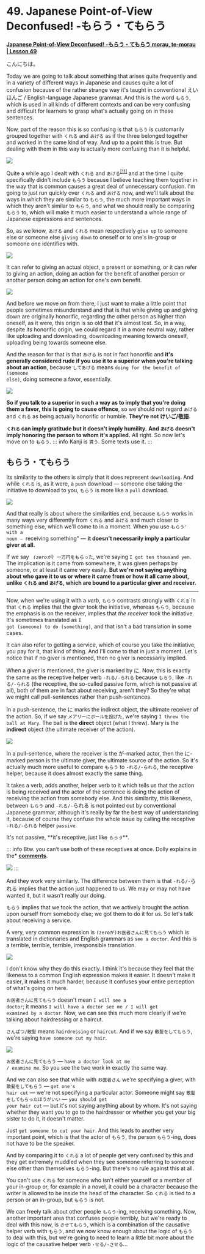 # **49. Japanese Point-of-View Deconfused! -もらう・てもらう**

[**Japanese Point-of-View Deconfused! -もらう・てもらう morau, te-morau | Lesson 49**](https://www.youtube.com/watch?v=CESFJaFp8FI&list=PLg9uYxuZf8x_A-vcqqyOFZu06WlhnypWj&index=51&pp=iAQB)

こんにちは。

Today we are going to talk about something that arises quite frequently and in a variety of different ways in Japanese and causes quite a lot of confusion because of the rather strange way it's taught in conventional えいほんご / English-language Japanese grammar. And this is the word <code>もらう</code>, which is used in all kinds of different contexts and can be very confusing and difficult for learners to grasp what's actually going on in these sentences.

Now, part of the reason this is so confusing is that <code>もらう</code> is customarily grouped together with <code>くれる</code> and <code>あげる</code> as if the three belonged together and worked in the same kind of way. And up to a point this is true. But dealing with them in this way is actually more confusing than it is helpful.

![](../media/image852.webp)

Quite a while ago I dealt with <code>くれる</code> and <code>あげる</code><sup>[[11]](./11-compound-sentences-くれる-あげる-and-more-uses-of-the-て-form.md)</sup> and at the time I quite specifically didn't include <code>もらう</code> because I believe teaching them together in the way that is common causes a great deal of unnecessary confusion. I'm going to just run quickly over <code>くれる</code> and <code>あげる</code> now, and we'll talk about the ways in which they are similar to <code>もらう</code>, the much more important ways in which they aren't similar to <code>もらう</code>, and what we should really be comparing <code>もらう</code> to, which will make it much easier to understand a whole range of Japanese expressions and sentences.

So, as we know, <code>あげる</code> and <code>くれる</code> mean respectively <code>give up</code> to someone else or someone else <code>giving down</code> to oneself or to one's in-group or someone one identifies with.

![](../media/image1090.webp)

It can refer to giving an actual object, a present or something, or it can refer to giving an action, doing an action for the benefit of another person or another person doing an action for one's own benefit.

![](../media/image744.webp)

And before we move on from there, I just want to make a little point that people sometimes misunderstand and that is that while giving up and giving down are originally honorific, regarding the other person as higher than oneself, as it were, this origin is so old that it's almost lost. So, in a way, despite its honorific origin, we could regard it in a more neutral way, rather like uploading and downloading, downloading meaning towards oneself, uploading being towards someone else.

And the reason for that is that <code>あげる</code> is not in fact honorific and **it's generally considered rude if you use it to a superior when you're talking about an action**, because <code>してあげる</code> means <code>doing for the benefit of (someone else)</code>, doing someone a favor, essentially.

![](../media/image693.webp)

**So if you talk to a superior in such a way as to imply that you're doing them a favor,** **this is going to cause offence**, so we should not regard <code>あげる</code> and <code>くれる</code> as being actually honorific or humble. **They're not けいご/敬語.**

**<code>くれる</code> can imply gratitude but it doesn't imply humility.** **And <code>あげる</code> doesn't imply honoring the person to whom it's applied.** All right. So now let's move on to <code>もらう</code>.
::: info
Kanji is <code>貰う</code>. Some texts use it.
:::

## もらう・てもらう

Its similarity to the others is simply that it does represent <code>downloading</code>. And while <code>くれる</code> is, as it were, a <code>push</code> download — someone else taking the initiative to download to you, <code>もらう</code> is more like a <code>pull</code> download.

![](../media/image1103.webp)

And that really is about where the similarities end, because <code>もらう</code> works in many ways very differently from <code>くれる</code> and <code>あげる</code> and much closer to something else, which we'll come to in a moment. When you use <code>もらう' with a noun — </code>receiving something" — **it doesn't necessarily imply a particular giver at all.**

If we say <code> *(zeroが)* 一万円をもらった</code>, we're saying <code>I got ten thousand yen</code>. The implication is it came from somewhere, it was given perhaps by someone, or at least it came very easily. **But we're not saying anything about who gave it to us or where it came from or how it all came about,** **unlike <code>くれる</code> and <code>あげる</code>, which are bound to a particular giver and receiver.**

---

Now, when we're using it with a *verb*, <code>もらう</code> contrasts strongly with <code>くれる</code> in that <code>くれる</code> implies that the giver took the initiative, whereas <code>もらう</code>, because the emphasis is on the receiver, implies that *the receiver* took the initiative. It's sometimes translated as <code>I got (someone) to do (something)</code>, and that isn't a bad translation in some cases.

It can also refer to getting a service, which of course you take the initiative, you pay for it, that kind of thing. And I'll come to that in just a moment. Let's notice that if no giver is mentioned, then no giver is necessarily implied.

When a giver is mentioned, the giver is marked by に. Now, this is exactly the same as the receptive helper verb <code>-れる/-られる</code> because <code>もらう</code>, like <code>-れる/-られる</code> (the receptive, the so-called passive form, which is not passive at all), both of them are in fact about receiving, aren't they? So they're what we might call pull-sentences rather than push-sentences.

In a push-sentence, the に marks the indirect object, the ultimate receiver of the action. So, if we say <code>メアリーにボールを投げた</code>, we're saying <code>I threw the ball at Mary</code>. The ball is the **direct** object (what I threw). Mary is the **indirect** object (the ultimate receiver of the action).

![](../media/image875.webp)

In a pull-sentence, where the receiver is the が-marked actor, then the に-marked person is the ultimate giver, the ultimate source of the action. So it's actually much more useful to compare <code>もらう</code> to <code>-れる/-られる</code>, the receptive helper, because it does almost exactly the same thing.

It takes a verb, adds another, helper verb to it which tells us that the action is being received and the actor of the sentence is doing the action of receiving the action from somebody else. And this similarity, this likeness, between <code>もらう</code> and <code>-れる/-</code>られる<code></code> is not pointed out by conventional Japanese grammar, although it's really by far the best way of understanding it, because of course they confuse the whole issue by calling the receptive <code>-れる/-られる</code> helper <code>passive</code>.

It's not passive, **it's receptive, just like *<code>もらう</code>****.*

::: info
Btw. you can’t use both of these receptives at once. Dolly explains in the* [**comments**](https://www.youtube.com/watch?v=CESFJaFp8FI&lc=UgwTi3XYA1fzqe30n-14AaABAg.8x4VnfQdsss8x57oxMYR66&ab_channel=OrganicJapanesewithCureDolly).

![](../media/image890.webp)
:::


And they work very similarly. The difference between them is that <code>-れる/-</code>られる<code></code> implies that the action just happened to us. We may or may not have wanted it, but it wasn't really our doing.

<code>もらう</code> implies that we took the action, that we actively brought the action upon ourself from somebody else; we got them to do it for us. So let's talk about receiving a service.

A very, very common expression is <code>(zeroが)お医者さんに見てもらう</code> which is translated in dictionaries and English grammars as <code>see a doctor</code>. And this is a terrible, terrible, terrible, irresponsible translation.

![](../media/image1012.webp)

I don't know why they do this exactly. I think it's because they feel that the likeness to a common English expression makes it easier. It doesn't make it easier, it makes it much harder, because it confuses your entire perception of what's going on here.

<code>お医者さんに見てもらう</code> doesn't mean <code>I will see a doctor</code>; it means <code>I will have a doctor see me / I will get examined by a doctor</code>. Now, we can see this much more clearly if we're talking about hairdressing or a haircut.

<code>さんぱつ/散髪</code> means <code>hairdressing</code> or <code>haircut</code>. And if we say <code>散髪をしてもらう</code>, we're saying <code>have someone cut my hair</code>.

![](../media/image417.webp)

<code>お医者さんに見てもらう</code> — <code>have a doctor look at me / examine me</code>. So you see the two work in exactly the same way.

And we can also see that while with <code>お医者さん</code> we're specifying a giver, with <code>散髪をしてもらう</code> — <code>get one's hair cut</code> — we're not specifying a particular actor. Someone might say <code>散髪をしてもらったほうがいい</code> — <code>you should get your hair cut</code> — but it's not saying anything about by whom. It's not saying whether they want you to go to the hairdresser or whether you get your big sister to do it, it doesn't matter.

Just <code>get someone to cut your hair</code>. And this leads to another very important point, which is that the actor of <code>もらう</code>, the person <code>もらう</code>-ing, does not have to be the speaker.

And by comparing it to <code>くれる</code> a lot of people get very confused by this and they get extremely muddled when they see someone referring to someone else other than themselves <code>もらう</code>-ing. But there's no rule against this at all.

You can't use <code>くれる</code> for someone who isn't either yourself or a member of your in-group or, for example in a novel, it could be a character because the writer is allowed to be inside the head of the character. So <code>くれる</code> is tied to a person or an in-group, but <code>もらう</code> is not.

We can freely talk about other people <code>もらう</code>-ing, receiving something. Now, another important area that confuses people terribly, but we're ready to deal with this now, is <code>させてもらう</code>, which is a combination of the causative helper verb with <code>もらう</code>, and we now know enough about the logic of <code>もらう</code> to deal with this, but we're going to need to learn a little bit more about the logic of the causative helper verb <code>-せる/-させる</code>...

